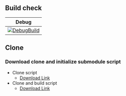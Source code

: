 ## Build check
|Debug|
|:---:|
|[![DebugBuild](https://github.com/Souto-Naitou/TD2_02_Prototype/actions/workflows/main.yml/badge.svg?branch=main&event=push)](https://github.com/Souto-Naitou/TD2_02_Prototype/actions/workflows/main.yml)|

## Clone
### Download clone and initialize submodule script
- Clone script
  - [Download Link](https://nihonkogakuin-my.sharepoint.com/:u:/g/personal/k023g0031_m_neec_ac_jp/EXr8zTy_XLZJhztklq00XUIBovrBZZSASHeajL6egBD9lg?e=yJhaMl)
- Clone and build script
  - [Download Link](https://nihonkogakuin-my.sharepoint.com/:u:/g/personal/k023g0031_m_neec_ac_jp/ERAfsZSyUiVDmBk-w__bVg8BnaJhtx_NhFwzldNeMzcfqw?e=Y4qn8g)
